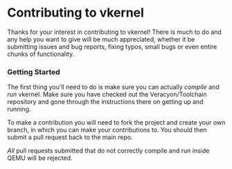 # Contributing to vkernel
Thanks for your interest in contributing to vkernel! There is much to do and any
help you want to give will be much appreciated, whether it be submitting issues
and bug reports, fixing typos, small bugs or even entire chunks of 
functionality.

### Getting Started
The first thing you'll need to do is make sure you can actually _compile_ and 
_run_ vkernel. Make sure you have checked out the Veracyon/Toolchain repository
and gone through the instructions there on getting up and running.

To make a contribution you will need to fork the project and create your own 
branch, in which you can make your contributions to. You should then submit a 
pull request back to the main repo.

_All_ pull requests submitted that do not correctly compile and run inside QEMU
will be rejected.
